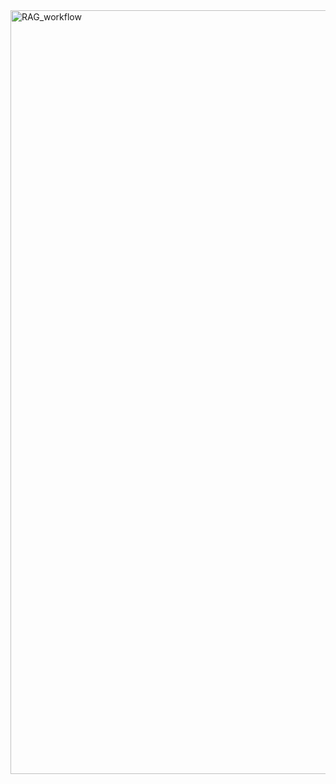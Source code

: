 
<img width="1222" alt="RAG_workflow" src="https://github.com/olasunkanmi-SE/Vectorized-Intelligence/assets/60177090/d1f6495d-8245-400b-ba20-a520c7200950">
